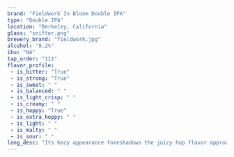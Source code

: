 ```yaml
---
brand: "Fieldwork In Bloom Double IPA"
type: "Double IPA"
location: "Berkeley, California"
glass: "snifter.png"
brewery_brand: "fieldwork.jpg"
alcohol: "8.2%"
ibu: "NA"
tap_order: "111"
flavor_profile:
 - is_bitter: "True"
 - is_strong: "True"
 - is_sweet: " "
 - is_balanced: " "
 - is_light_crisp: " "
 - is_creamy: " "
 - is_hoppy: "True"
 - is_extra_hoppy: " "
 - is_light: " "
 - is_malty: " "
 - is_sour: " "
long_desc: "Its hazy appearance foreshadows the juicy hop flavor approaching, eventually bogging down your senses with notes of meyer lemon juice, candied honeydew melon, and fresh ruby red grapefruit."
---
```

